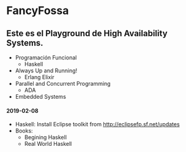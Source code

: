 # FancyFossa
## Este es el Playground de High Availability Systems. 
* Programación Funcional
	* Haskell
* Always Up and Running!
	* Erlang Elixir
* Parallel and Concurrent Programming
	* ADA
* Embedded Systems

#### 2019-02-08
* Haskell: Install Eclipse toolkit from http://eclipsefp.sf.net/updates
* Books: 
	* Begining Haskell
	* Real World Haskell